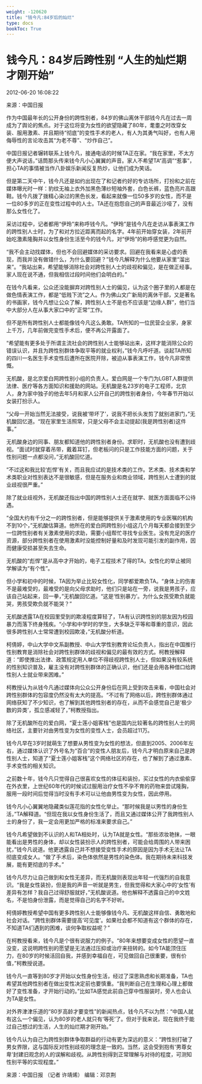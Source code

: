 ```yaml
---
weight: -120620
title: "钱今凡:84岁后的灿烂"
type: docs
bookToc: True
---
```



# 钱今凡：84岁后跨性别 “人生的灿烂期才刚开始”

2012-06-20 16:08:22

来源：中国日报

作为中国最年长的公开身份的跨性别者，84岁的佛山离休干部钱今凡在过去一周成为了舆论的焦点。对于这位将变为女性的欲望隐藏了80年，耄耋之时改穿女装、服用激素、并且期待“彻底”的变性手术的老人，有人为其勇气叫好，也有人用侮辱性的言论攻击其“为老不尊”、“炒作自己”。

中国日报记者辗转联系上钱今凡，接通电话的时候TA正在家。“我在家里，不太方便大声说话，”话筒那头传来钱今凡小心翼翼的声音。家人不希望TA“高调”“惹事”，担心TA的事情被当作八卦娱乐新闻反复热炒，让他们成为笑话。

但是第二天中午，钱今凡还是如约出现在了和记者约好的专访场所，打扮和之前在媒体曝光时一样：豹纹无袖上衣外加黑色薄纱短袖外套，白色长裤，蓝色亮片高跟鞋。钱今凡拨了拨精心染过的黑色长发，看起来就像一位50多岁的女性，而不是一位80多岁的正在变性过程中的人士。TA还在抱怨自己的声音最近沙哑了，没有那么女性化了。

采访过程中，记者都用“伊玲”来称呼钱今凡。“伊玲”是钱今凡在走访从事表演工作的跨性别人士时，为了和对方拉近距离而起的名字。4年前开始穿女装，2年前开始吃激素隆胸并以女性身份生活至今的钱今凡，对“伊玲”的称呼感觉更为自然。

“我不会主动找媒体，但也不会回避媒体的采访要求。回避在我看来是心虚的表现，而我并没有做错什么，为什么要回避？”钱今凡解释为什么他要从家里“溜出来”。“我站出来，希望能够消除社会对跨性别人士的歧视和偏见，是在做正经事。家人现在说不通，但我相信过段时间他们会明白的。”

在钱今凡看来，公众还没能摒弃对跨性别人士的偏见，认为这个圈子里的人都是在做色情表演工作，都是“低贱下流”之人。作为佛山文广新局的离休干部，又是著名的书画家，钱今凡想让公众了解，跨性别人士不是也不应该是“边缘人群”，他们当中大部分人在从事大家口中的“正常”工作。

但不是所有跨性别人士都能像钱今凡这么勇敢。TA所知的一位民营企业家，身家上千万，几年前做完变性手术后，便不再公开露面了。

“希望能有更多处于所谓主流社会的跨性别人士能够站出来，这样才能消除公众的错误认识，并且为跨性别群体争取平等的就业权利，”钱今凡呼吁道。谈起TA所知的四川一名医生手术变性后遭所在医院开除，被迫从事表演工作，钱今凡非常愤慨。

无机酸，是北京爱白网跨性别小组的负责人。爱白网是一个专门为LGBT人群提供法律、医疗等各方面知识和援助的网站。无机酸是名23岁的电子工程师，北京人，身为家中独子的他去年5月和家人公开自己的跨性别者身份，今年春节开始以女装打扮示人。

“父母一开始当然无法接受，说我被‘带坏了’，说我不把长头发剪了就别进家门，”无机酸回忆道。“现在家里生活照常，只是父母不会主动提起(我是跨性别者)这件事。”

无机酸身边的同事、朋友都知道他的跨性别者身份。求职时，无机酸也没有遭到歧视。“面试时就穿着吊带，戴着耳钉，但老板问的只是工作技能方面的问题，关于性别问题一点都没问，”无机酸回忆道。

“不过这和我比较‘彪悍’有关，而且我应试的是技术类的工作。艺术类、技术类和学术类职业对性别表达不是很敏感，但是在服务业和商业领域，跨性别人士遭到的就业歧视很严重。”

除了就业歧视外，无机酸还指出中国的跨性别人士还在就学、就医方面面临不公待遇。

“全国大约有千分之一的跨性别者，但是能够提供关于激素使用的专业医嘱的机构不到10个，”无机酸估算道。他所在的爱白网跨性别小组这几个月每天都会接到至少一位跨性别者有关激素使用的求助，需要小组帮忙寻找专业医生。没有充足的医疗资源，部分跨性别者在使用激素时没能控制好量和及时发现可能引发的副作用，因而健康受损甚至失去生命。

无机酸的“彪悍”是从高中才开始的，电子工程技术了得的TA，女性化的举止被同学解读为“有个性”。

但小学和初中的时候，TA因为举止比较女性化，同学都爱欺负TA。“身体上的伤害不是最难受的，最难受的是向父母求助时，他们只是站在一旁，说我是男孩子，应该自己站起来，回一拳，”无机酸回忆道。“这是‘性别暴力’。为什么女孩受欺负就能哭，男孩受欺负就不能哭？”

无机酸透露TA在校园里受到的欺凌程度算轻了，TA有认识跨性别的朋友因为校园暴力而落下终身残疾。“小学和中学时的学生，大多缺乏平等和尊重的意识，因此很多跨性别人士常常遭到校园欺凌，”无机酸分析道。

柯倩婷，中山大学中文系副教授、中山大学性别教育论坛负责人，指出在中国推行性别教育是消除社会对跨性别群体的歧视和偏见的最有效的方式。柯教授解释道：“即使推出法律、政策规定用人单位不得歧视跨性别人士，但如果没有较系统的性别知识普及，雇主没有对跨性别群体的正确认识，他们还是会用各种借口给跨性别人士就业带来困难。”

柯教授认为从钱今凡通过媒体向公众公开身份后在网上受到攻击来看，中国社会对跨性别群体的包容度仍然没有太大的提高。“不过有了网络以后，跨性别群体通过网络获知了不少知识，也了解到其他跨性别者的存在，从而不会感觉自己是‘极少数的异类’，孤立感减轻了，”柯教授指出。

除了无机酸所在的爱白网，“夏士莲小姐客栈”也是国内比较著名的跨性别人士的网络社区，主要针对由男性变为女性的变性人士，会员超过11万。

钱今凡早在3岁时就萌生了想要从男性变为女性的想法，但直到2005、2006年左右，通过媒体认识了外号名为“百合”的变性人朋友后，钱今凡才明白原来自己是跨性别人士，知道了“夏士莲小姐客栈”这个网络社区的存在，也了解到了通过激素、手术变性的相关知识。

之前数十年，钱今凡只觉得自己很喜欢女性的体征和装扮，买过女性的内衣偷偷穿在外衣里，上世纪60年代的时候试过服用治疗女性不孕不育的药物来尝试隆胸，服用一段时间后觉得当时没有手术可以让他由男性变为女性，因此停用。

钱今凡小心翼翼地隐藏类似莲花指的女性化举止。“那时候我是以男性的身份生活，”TA解释道。“但现在我以女性身份生活了，而且又通过媒体公开了我跨性别人士的身份了，我一定会用更加严格的标准来要求自己。”

钱今凡希望做到不认识的人和TA相处时，认为TA就是女性。“那些浓妆艳抹，一眼能看出是男性的身体，却以女性装扮示人的跨性别者，可能会给周围的人带来困扰，”钱今凡说道。他更透露自己并不想接受变性手术的原因是因为手术无法让TA彻底变成女人。“做了手术后，染色体依然是男性的染色体。我在期待未来科技发展，能有更彻底的手术。”

钱今凡尽力让自己做到和女性无差异，而无机酸则表现出年轻一代强烈的自我意识。“我是女性装扮，但是我的声音一听就是男生，但我觉得和大家心中的‘女性’有差异有怎样？我自己过得舒服就好，”无机酸说道。他也解释不透露自己的中文姓名，不是怕身份泄露，而是觉得自己的名字不好听。

柯倩婷教授希望中国有更多跨性别人士能够像钱今凡、无机酸这样自信、勇敢地和社会对话。“跨性别群体需要提高‘可见度’。如果社会都不知道有这个群体的存在，不知道TA们遇到的困难，谈何争取权益呢？”

在柯教授看来，钱今凡是个很有说服力的例子。“80年来想要变成女性的愿望一直没变，这说明跨性别的愿望是无法通过压抑或治疗来扭转的。如今TA能顶住压力，在80岁的时候活回自我，并感到幸福自在，可见做回自己很重要，很有价值，”柯教授说道。

钱今凡一直等到80岁才开始以女性身份生活，经过了深思熟虑和长期准备，TA也希望其他跨性别者在做出变性决定前也要慎重。“我判断自己在生理和心理上都做好了变性准备，才开始行动的。”比如TA感觉此前自己穿中性服装时，旁人也会认为TA是女性。

对外界津津乐道的“80岁高龄才要变性”的新闻热点，钱今凡不以为然：“中国人就有这么一个偏见，认为80岁的老人就只有‘等死’了。但对于我来说，现在我终于能过自己想过的生活，人生的灿烂期才刚开始。”

钱今凡认为自己为跨性别群体争取群益的行动有更为深远的意义：“跨性别打破了男女界限，这与国际反对性别歧视的理念是一致的。当然，这会受到抱有‘男尊女卑’封建旧观念的人的误解和歧视。从跨性别得到正常理解与对待的程度，可测知性别平等的实现程度。”

 

来源：中国日报 （记者 许靖烯） 编辑：邓京荆